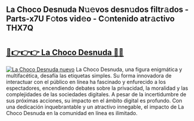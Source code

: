 ## La Choco Desnuda N𝚞𝚎vos desn𝚞dos filtr𝚊dos - Parts-x7U F𝚘tos vid𝚎o - C𝚘ntenido atr𝚊ctivo THX7Q

# <h2><a href="http://mb67izf.tromn.icu/?c=La+Choco+Desnuda">🔗👉👉👉 La Choco Desnuda 🔗🔗</a></h2>

[![La Choco Desnuda nuevo](https://i.imgur.com/pEAQMta.gif)](http://mb67izf.tromn.icu/?c=La+Choco+Desnuda)
La Choco Desnuda, una figura enigmática y multifacética, desafía las etiquetas simples. Su forma innovadora de interactuar con el público en línea ha fascinado y enfurecido a los espectadores, encendiendo debates sobre la privacidad, la moralidad y las complejidades de las sociedades digitales. A pesar de la incertidumbre de sus próximas acciones, su impacto en el ámbito digital es profundo. Con una dedicación inquebrantable y un atractivo innegable, el impacto de La Choco Desnuda en la comunidad en línea es ilimitado.
